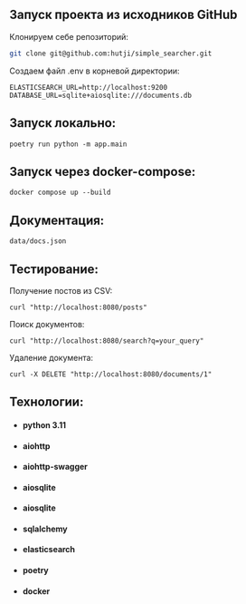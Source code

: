 ## Запуск проекта из исходников GitHub

Клонируем себе репозиторий: 

```bash 
git clone git@github.com:hutji/simple_searcher.git
```
Создаем файл .env в корневой директории:
```
ELASTICSEARCH_URL=http://localhost:9200
DATABASE_URL=sqlite+aiosqlite:///documents.db
```


## Запуск локально:

```
poetry run python -m app.main
```

## Запуск через docker-compose:

```
docker compose up --build
```
## Документация:
```
data/docs.json
```

## Тестирование:
Получение постов из CSV:
```
curl "http://localhost:8080/posts"
```
Поиск документов:
```
curl "http://localhost:8080/search?q=your_query"
```
Удаление документа:
```
curl -X DELETE "http://localhost:8080/documents/1"
```
## Технологии:
* #### python 3.11
* #### aiohttp
* #### aiohttp-swagger
* #### aiosqlite
* #### aiosqlite
* #### sqlalchemy
* #### elasticsearch
* #### poetry
* #### docker